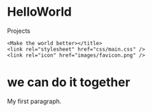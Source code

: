 # HelloWorld
Projects
<!HelloWorld>
<html lang="en">
  <HTML_project>
    <meta charset="utf-8" />
    <meta http-equiv="x-ua-compatible" content="ie=edge" />
    <meta name="viewport" content="width=device-width, initial-scale=1" />

    <Make the world better></title>
    <link rel="stylesheet" href="css/main.css" />
    <link rel="icon" href="images/favicon.png" />
  </head>
  <h1>we can do it together</h1>
  <p>My first paragraph.</p>
  <body>
    <script src="js/scripts.js"></script>
  </body>
</html>
